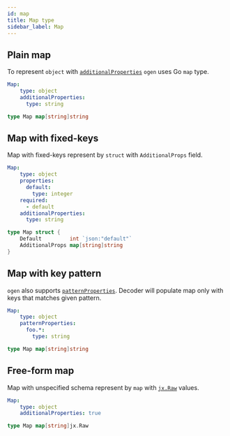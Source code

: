 ```yaml
---
id: map
title: Map type
sidebar_label: Map
---
```


## Plain map

To represent `object` with [`additionalProperties`](https://swagger.io/docs/specification/data-models/dictionaries/)
`ogen` uses Go `map` type.

```yaml
Map:
    type: object
    additionalProperties:
      type: string
```

```go
type Map map[string]string
```

## Map with fixed-keys

Map with fixed-keys represent by `struct` with `AdditionalProps` field.

```yaml
Map:
    type: object
    properties:
      default:
        type: integer
    required:
      - default
    additionalProperties:
      type: string
```

```go
type Map struct {
	Default         int `json:"default"`
	AdditionalProps map[string]string
}
```

## Map with key pattern

`ogen` also supports [`patternProperties`](https://json-schema.org/understanding-json-schema/reference/object.html#pattern-properties).
Decoder will populate map only with keys that matches given pattern.

```yaml
Map:
    type: object
    patternProperties:
      foo.*:
        type: string
```

```go
type Map map[string]string
```

## Free-form map

Map with unspecified schema represent by `map` with [`jx.Raw`](https://pkg.go.dev/github.com/go-faster/jx) values.

```yaml
Map:
    type: object
    additionalProperties: true
```

```go
type Map map[string]jx.Raw
```

